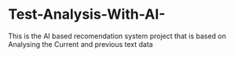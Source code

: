 # Test-Analysis-With-AI-
This is the AI based recomendation system project that is based on Analysing the Current and previous text data 
